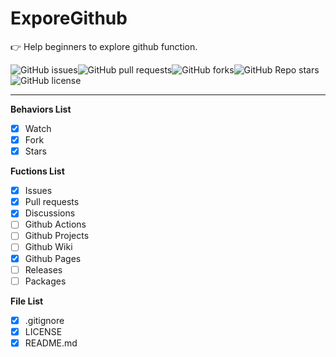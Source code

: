 # ExporeGithub

👉 Help beginners to explore github function.

![GitHub issues](https://img.shields.io/github/issues/fangjian98/ExploreGithub)![GitHub pull requests](https://img.shields.io/github/issues-pr/fangjian98/ExploreGithub)![GitHub forks](https://img.shields.io/github/forks/fangjian98/ExploreGithub)![GitHub Repo stars](https://img.shields.io/github/stars/fangjian98/ExploreGithub)![GitHub license](https://img.shields.io/github/license/fangjian98/ExploreGithub)

---

**Behaviors List**


- [x] Watch
- [x] Fork
- [x] Stars

**Fuctions List**

- [x] Issues
- [x] Pull requests
- [x] Discussions
- [ ] Github Actions
- [ ] Github Projects
- [ ] Github Wiki
- [x] Github Pages
- [ ] Releases
- [ ] Packages

**File List**

- [x] .gitignore
- [x] LICENSE
- [x] README.md
